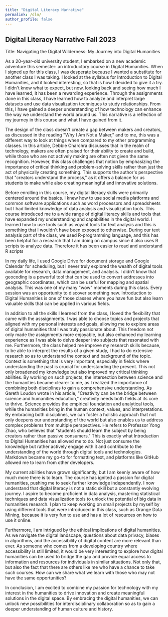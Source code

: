 ```yaml
---
title: "Digital Literacy Narrative"
permalink: /dln/
author_profile: false
---
```


## Digital Literacy Narrative Fall 2023

Title: Navigating the Digital Wilderness: My Journey into Digital Humanities

 As a 20-year-old university student, I embarked on a new academic adventure this semester: an introductory course in Digital Humanities. When I signed up for this class, I was desperate because I wanted a substitute for another class I was taking. I looked at the syllabus for Introduction to Digital Humanities, and it looked interesting, so that is how I decided to give it a try. I didn't know what to expect, but now, looking back and seeing how much I have learned, it has been a rewarding experience. Through the assignments done in this class, I have learned how to analyze and interpret large datasets and use data visualization techniques to study relationships. From this, I have gained a deeper understanding of how technology can enhance the way we understand the world around us. This narrative is a reflection of my journey in this course and what I have gained from it.

 The design of the class doesn't create a gap between makers and creators, as discussed in the reading "Why I Am Not a Maker," and to me, this was a different way to look at things when compared to my other programming classes. In this article, Debbie Charchra discusses that in the realm of technology, makers are often praised for their ability to create and build, while those who are not actively making are often not given the same recognition. However, this class challenges that notion by emphasizing the importance of critical thinking and problem-solving skills rather than just the act of physically creating something. This supports the author's perspective that "creators understand the process," as it offers a balance for us students to make while also creating meaningful and innovative solutions. 


 Before enrolling in this course, my digital literacy skills were primarily centered around the basics. I knew how to use social media platforms and common software applications such as word processors and spreadsheets but I had limited knowledge of data analysis and visualization tools. This course introduced me to a wide range of digital literacy skills and tools that have expanded my understanding and capabilities in the digital world. I learned how to use tools such as voyant tools for text analysis and this is something that I wouldn't have been exposed to otherwise. During our text analysis part of the class, we used R-programming language, and this has been helpful for a research that I am doing on campus since it also uses R scripts to analyze data. Therefore it has been easier to read and understand R scripts


 In my daily life, I used Google Drive for document storage and Google Calendar for scheduling, but I never truly explored the wealth of digital tools available for research, data management, and analysis. I didn't know that geocoding is a powerful tool that can be used to convert addresses into geographic coordinates, which can be useful for mapping and spatial analysis. This was one of my many "wow" moments during this class. Every session was an opportunity to discover something new. Introduction to Digital Humanities is one of those classes where you have fun but also learn valuable skills that can be applied in various fields.

 In addition to all the skills I learned from the class, I loved the flexibility that came with the asssignments. I was able to choose topics and projects that aligned with my personal interests and goals, allowing me to explore areas of digital humanities that I was truly passionate about. This freedom not only made the assignments more enjoyable, but also enhanced my learning experience as I was able to delve deeper into subjects that resonated with me. Furthermore, the class helped me improve my research skills because, to be able to interpret the results of a given study, I had to do extensive research so as to understand the context and background of the topic. Context is something that is very important, especially in fields where understanding the past is crucial for understanding the present. This not only broadened my knowledge but also improved my critical thinking abilities. By working on such projects, the intersection between science and the humanities became clearer to me, as I realized the importance of combining both disciplines to gain a comprehensive understanding. As Gareth Loudon wrote in his article, "Creativity can be the bridge between science and humanities education," creativity needs both fields at its core to thrive. Science provides the empirical foundation and analytical tools, while the humanities bring in the human context, values, and interpretations. By embracing both disciplines, we can foster a holistic approach that not only deepens our understanding of the world but also enables us to address complex problems from multiple perspectives. He refers to Professor Yong Zhao, who believes that "students should learn the subject by being creators rather than passive consumers." This is exactly what Introduction to Digital Humanities has allowed me to do. Not just consume the knowledge but rather actively engage with it and contribute to the understanding of the world through digital tools and technologies. Markdown became my go-to for formatting text, and platforms like GitHub allowed me to learn from other developers. 

 My current abilities have grown significantly, but I am keenly aware of how much more there is to learn. The course has ignited a passion for digital humanities, pushing me to seek further knowledge independently. I now understand that digital literacy is not a static skill but a constantly evolving journey. I aspire to become proficient in data analysis, mastering statistical techniques and data visualization tools to unlock the potential of big data in humanities research. I plan to keep working on small projects by myself by using different tools that were introduced in this class, such as Orange Data Mining, because it is very fun to use and has a lot of resources on how to use it online.


 Furthermore, I am intrigued by the ethical implications of digital humanities. As we navigate the digital landscape, questions about data privacy, biases in algorithms, and the accessibility of digital content are more relevant than ever. As someone who comes from a developing country where accessibility is still limited, it would be very interesting to explore how digital humanities can be used to bridge the gap and provide equal access to information and resources for individuals in similar situations. Not only that, but also the fact that there are others like me who have a chance to take such courses. How can we share what we learn with those who may not have the same opportunities?


 In conclusion, I am excited to combine my passion for technology with my interest in the humanities to drive innovation and create meaningful solutions in the digital space. By embracing the digital humanities, we can unlock new possibilities for interdisciplinary collaboration so as to gain a deeper understanding of human culture and history. 
